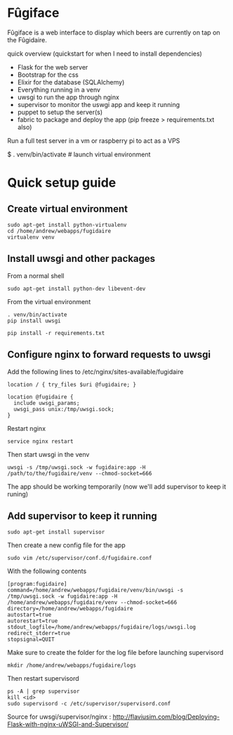 # Fûgiface

Fûgiface is a web interface to display which beers are currently on tap on the Fûgidaire.

quick overview (quickstart for when I need to install dependencies)

* Flask for the web server
* Bootstrap for the css
* Elixir for the database (SQLAlchemy)
* Everything running in a venv
* uwsgi to run the app through nginx
* supervisor to monitor the uswgi app and keep it running
* puppet to setup the server(s)
* fabric to package and deploy the app (pip freeze > requirements.txt also)

Run a full test server in a vm or raspberry pi to act as a VPS

  $ . venv/bin/activate # launch virtual environment

# Quick setup guide

## Create virtual environment

    sudo apt-get install python-virtualenv
    cd /home/andrew/webapps/fugidaire
    virtualenv venv

## Install uwsgi and other packages

From a normal shell 

    sudo apt-get install python-dev libevent-dev

From the virtual environment

    . venv/bin/activate
    pip install uwsgi

    pip install -r requirements.txt

## Configure nginx to forward requests to uwsgi

Add the following lines to /etc/nginx/sites-available/fugidaire

    location / { try_files $uri @fugidaire; }

    location @fugidaire {
      include uwsgi_params;
      uwsgi_pass unix:/tmp/uwsgi.sock;
    }

Restart nginx

    service nginx restart

Then start uwsgi in the venv

    uwsgi -s /tmp/uwsgi.sock -w fugidaire:app -H /path/to/the/fugidaire/venv --chmod-socket=666

The app should be working temporarily (now we'll add supervisor to keep it runing)



## Add supervisor to keep it running

    sudo apt-get install supervisor

Then create a new config file for the app

    sudo vim /etc/supervisor/conf.d/fugidaire.conf

With the following contents

    [program:fugidaire]
    command=/home/andrew/webapps/fugidaire/venv/bin/uwsgi -s /tmp/uwsgi.sock -w fugidaire:app -H /home/andrew/webapps/fugidaire/venv --chmod-socket=666
    directory=/home/andrew/webapps/fugidaire
    autostart=true
    autorestart=true
    stdout_logfile=/home/andrew/webapps/fugidaire/logs/uwsgi.log
    redirect_stderr=true
    stopsignal=QUIT

Make sure to create the folder for the log file before launching supervisord

    mkdir /home/andrew/webapps/fugidaire/logs

Then restart supervisord

    ps -A | grep supervisor
    kill <id>
    sudo supervisord -c /etc/supervisor/supervisord.conf

Source for uwsgi/supervisor/nginx : http://flaviusim.com/blog/Deploying-Flask-with-nginx-uWSGI-and-Supervisor/



